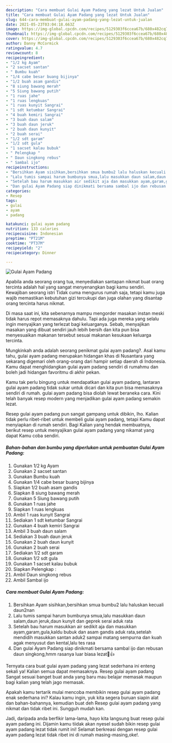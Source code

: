 ```yaml
---
description: "Cara membuat Gulai Ayam Padang yang lezat Untuk Jualan"
title: "Cara membuat Gulai Ayam Padang yang lezat Untuk Jualan"
slug: 644-cara-membuat-gulai-ayam-padang-yang-lezat-untuk-jualan
date: 2021-05-23T03:04:18.663Z
image: https://img-global.cpcdn.com/recipes/5129303f6ccea67b/680x482cq70/gulai-ayam-padang-foto-resep-utama.jpg
thumbnail: https://img-global.cpcdn.com/recipes/5129303f6ccea67b/680x482cq70/gulai-ayam-padang-foto-resep-utama.jpg
cover: https://img-global.cpcdn.com/recipes/5129303f6ccea67b/680x482cq70/gulai-ayam-padang-foto-resep-utama.jpg
author: Danny McCormick
ratingvalue: 4.7
reviewcount: 8
recipeingredient:
- "1/2 kg Ayam"
- "2 sacset santan"
- " Bumbu kuah"
- "1/4 cabe besar buang bijinya"
- "1/2 buah asam gandis"
- "8 siung bawang merah"
- "5 Siung bawang putih"
- "1 ruas jahe"
- "1 ruas lengkuas"
- "1 ruas kunyit Sangrai"
- "1 sdt ketumbar Sangrai"
- "4 buah kemiri Sangrai"
- "3 buah daun salam"
- "3 buah daun jeruk"
- "2 buah daun kunyit"
- "2 buah serai"
- "1/2 sdt garam"
- "1/2 sdt gula"
- "1 sacset kalau bubuk"
- " Pelengkap "
- " Daun singkong rebus"
- " Sambal ijo"
recipeinstructions:
- "Bersihkan Ayam sisihkan,bersihkan smua bumbu2 lalu haluskan kecuali daun2nan"
- "Lalu tumis sampai harum bumbunya smua,lalu masukkan daun salam,daun jeruk,daun kunyit dan geprek serai aduk rata"
- "Setelah bau harum masukkan air sedikit aja dan masukkan ayam,garam,gula,kaldu bubuk dan asam gandis aduk rata,setelah mendidih masukkan santan aduk2 sampai matang sempurna dan kuah agak menyusut dan kental,lalu tes rasa"
- "Dan gulai Ayam Padang siap dinikmati bersama sambal ijo dan rebusan daun singkong,hmm rasanya luar biasa lezat🤗👍"
categories:
- Resep
tags:
- gulai
- ayam
- padang

katakunci: gulai ayam padang 
nutrition: 133 calories
recipecuisine: Indonesian
preptime: "PT21M"
cooktime: "PT37M"
recipeyield: "2"
recipecategory: Dinner

---
```



![Gulai Ayam Padang](https://img-global.cpcdn.com/recipes/5129303f6ccea67b/680x482cq70/gulai-ayam-padang-foto-resep-utama.jpg)

Apabila anda seorang orang tua, menyediakan santapan nikmat buat orang tercinta adalah hal yang sangat menyenangkan bagi kamu sendiri. Kewajiban seorang istri Tidak cuma mengurus rumah saja, tetapi kamu juga wajib memastikan kebutuhan gizi tercukupi dan juga olahan yang disantap orang tercinta harus nikmat.

Di masa  saat ini, kita sebenarnya mampu mengorder masakan instan meski tidak harus repot memasaknya dahulu. Tapi ada juga mereka yang selalu ingin menyajikan yang terlezat bagi keluarganya. Sebab, menyajikan masakan yang dibuat sendiri jauh lebih bersih dan kita pun bisa menyesuaikan makanan tersebut sesuai makanan kesukaan keluarga tercinta. 



Mungkinkah anda adalah seorang penikmat gulai ayam padang?. Asal kamu tahu, gulai ayam padang merupakan hidangan khas di Nusantara yang sekarang digemari oleh orang-orang dari hampir setiap daerah di Indonesia. Kamu dapat menghidangkan gulai ayam padang sendiri di rumahmu dan boleh jadi hidangan favoritmu di akhir pekan.

Kamu tak perlu bingung untuk mendapatkan gulai ayam padang, lantaran gulai ayam padang tidak sukar untuk dicari dan kita pun bisa memasaknya sendiri di rumah. gulai ayam padang bisa diolah lewat beraneka cara. Kini telah banyak resep modern yang menjadikan gulai ayam padang semakin lezat.

Resep gulai ayam padang pun sangat gampang untuk dibikin, lho. Kalian tidak perlu ribet-ribet untuk membeli gulai ayam padang, tetapi Kamu dapat menyiapkan di rumah sendiri. Bagi Kalian yang hendak membuatnya, berikut resep untuk menyajikan gulai ayam padang yang nikamat yang dapat Kamu coba sendiri.

<!--inarticleads1-->

##### Bahan-bahan dan bumbu yang diperlukan untuk pembuatan Gulai Ayam Padang:

1. Gunakan 1/2 kg Ayam
1. Gunakan 2 sacset santan
1. Gunakan  Bumbu kuah
1. Gunakan 1/4 cabe besar buang bijinya
1. Siapkan 1/2 buah asam gandis
1. Siapkan 8 siung bawang merah
1. Gunakan 5 Siung bawang putih
1. Gunakan 1 ruas jahe
1. Siapkan 1 ruas lengkuas
1. Ambil 1 ruas kunyit Sangrai
1. Sediakan 1 sdt ketumbar Sangrai
1. Gunakan 4 buah kemiri Sangrai
1. Ambil 3 buah daun salam
1. Sediakan 3 buah daun jeruk
1. Gunakan 2 buah daun kunyit
1. Gunakan 2 buah serai
1. Sediakan 1/2 sdt garam
1. Gunakan 1/2 sdt gula
1. Gunakan 1 sacset kalau bubuk
1. Siapkan  Pelengkap :
1. Ambil  Daun singkong rebus
1. Ambil  Sambal ijo




<!--inarticleads2-->

##### Cara membuat Gulai Ayam Padang:

1. Bersihkan Ayam sisihkan,bersihkan smua bumbu2 lalu haluskan kecuali daun2nan
1. Lalu tumis sampai harum bumbunya smua,lalu masukkan daun salam,daun jeruk,daun kunyit dan geprek serai aduk rata
1. Setelah bau harum masukkan air sedikit aja dan masukkan ayam,garam,gula,kaldu bubuk dan asam gandis aduk rata,setelah mendidih masukkan santan aduk2 sampai matang sempurna dan kuah agak menyusut dan kental,lalu tes rasa
1. Dan gulai Ayam Padang siap dinikmati bersama sambal ijo dan rebusan daun singkong,hmm rasanya luar biasa lezat🤗👍




Ternyata cara buat gulai ayam padang yang lezat sederhana ini enteng sekali ya! Kalian semua dapat memasaknya. Resep gulai ayam padang Sangat sesuai banget buat anda yang baru mau belajar memasak maupun bagi kalian yang telah jago memasak.

Apakah kamu tertarik mulai mencoba membikin resep gulai ayam padang enak sederhana ini? Kalau kamu ingin, yuk kita segera buruan siapin alat dan bahan-bahannya, kemudian buat deh Resep gulai ayam padang yang nikmat dan tidak ribet ini. Sungguh mudah kan. 

Jadi, daripada anda berfikir lama-lama, hayo kita langsung buat resep gulai ayam padang ini. Dijamin kamu tiidak akan nyesel sudah bikin resep gulai ayam padang lezat tidak rumit ini! Selamat berkreasi dengan resep gulai ayam padang lezat tidak ribet ini di rumah masing-masing,oke!.

